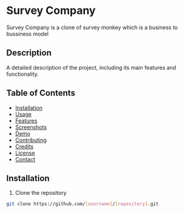 # Survey Company

Survey Company is a clone of survey monkey which is a business to bussiness model

## Description

A detailed description of the project, including its main features and functionality.

## Table of Contents

- [Installation](#installation)
- [Usage](#usage)
- [Features](#features)
- [Screenshots](#screenshots)
- [Demo](#demo)
- [Contributing](#contributing)
- [Credits](#credits)
- [License](#license)
- [Contact](#contact)

## Installation

1. Clone the repository
```bash
git clone https://github.com/[username]/[repository].git
